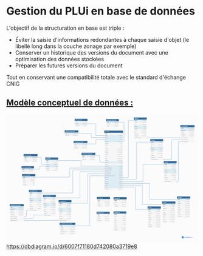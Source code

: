 # Gestion du PLUi en base de données

L'objectif de la structuration en base est triple :
- Éviter la saisie d'informations redondantes à chaque saisie d'objet (le libellé long dans la couche zonage par exemple)
- Conserver un historique des versions du document avec une optimisation des données stockées
- Préparer les futures versions du document

Tout en conservant une compatibilité totale avec le standard d'échange CNIG

## [Modèle conceptuel de données :](https://dbdiagram.io/d/6007f71180d742080a3719e8)
![MCD DDU](https://github.com/valdille-aubigne/PLUi/blob/master/MCD_DDU.png?raw=true)
https://dbdiagram.io/d/6007f71180d742080a3719e8
